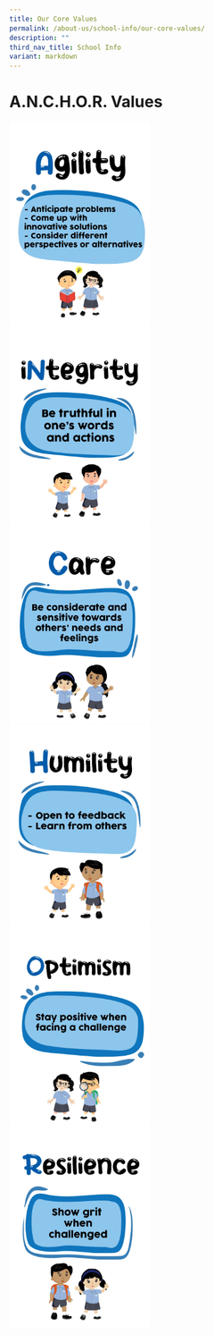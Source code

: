 ```yaml
---
title: Our Core Values
permalink: /about-us/school-info/our-core-values/
description: ""
third_nav_title: School Info
variant: markdown
---
```

A.N.C.H.O.R. Values
===============

<img style="width:50%" src="/images/School%20Info/Agility_Anchor_Values.jpeg">
<img style="width:50%" src="/images/School%20Info/iNtegrity_Anchor_Values.jpeg">
<img style="width:50%" src="/images/School%20Info/Care_Anchor_Values.jpeg">
<img style="width:50%" src="/images/School%20Info/Humility_Anchor_Values.jpeg">
<img style="width:50%" src="/images/School%20Info/Optimism_Anchor_Values.jpeg">
<img style="width:50%" src="/images/School%20Info/Resilience_Anchor_Values.jpeg">
